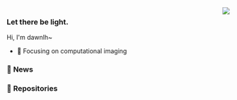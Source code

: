 <img align="right" src="https://github-readme-stats.vercel.app/api?username=dawnlh&show_icons=true&icon_color=CE1D2D&text_color=718096&bg_color=ffffff&hide_title=true" />


### Let there be light.
Hi, I'm dawnlh~

- 🔭 Focusing on computational imaging


### 💬  **News**



### 📖 **Repositories**

